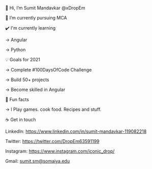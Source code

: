 👋 Hi, I’m Sumit Mandavkar @xDropEm


🌱 I’m currently pursuing MCA


✔️ I'm currently learning

  -> Angular

  -> Python


💡 Goals for 2021

  -> Complete #100DaysOfCode Challenge

  -> Build 50+ projects

  -> Become skilled in Angular

🌴 Fun facts

  -> I Play games. cook food. Recipes and stuff.


☕ Get in touch

LinkedIn: https://www.linkedin.com/in/sumit-mandavkar-119082218

Twitter: https://twitter.com/DropEm63591199

Instagram: https://www.instagram.com/iconic_drop/

Gmail: sumit.sm@somaiya.edu

<!---
Drop-Em/Drop-Em is a ✨ special ✨ repository because its `README.md` (this file) appears on your GitHub profile.
You can click the Preview link to take a look at your changes.
--->
